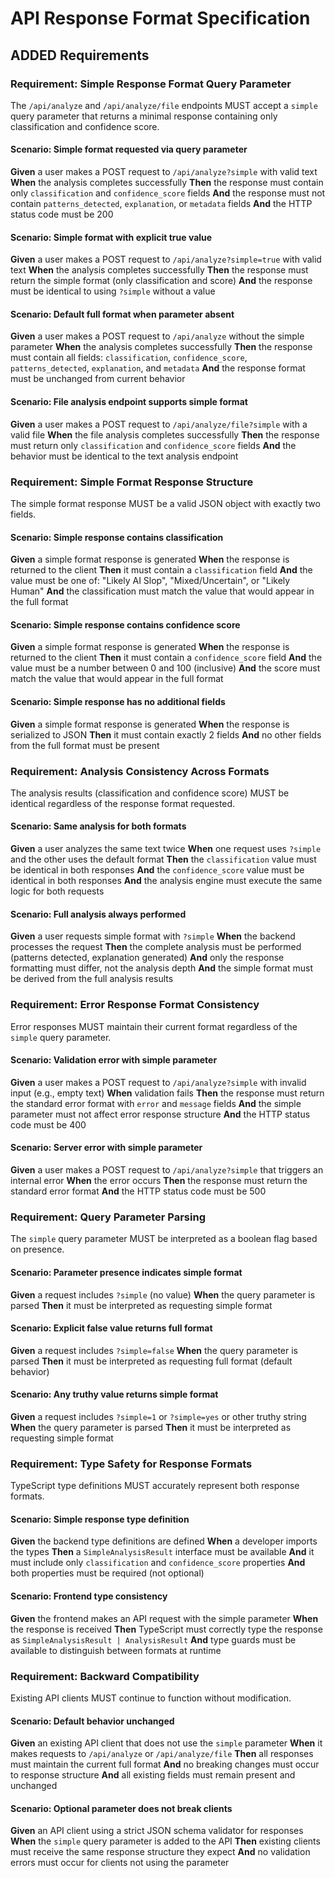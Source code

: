 # API Response Format Specification

## ADDED Requirements

### Requirement: Simple Response Format Query Parameter

The `/api/analyze` and `/api/analyze/file` endpoints MUST accept a `simple` query parameter that returns a minimal response containing only classification and confidence score.

#### Scenario: Simple format requested via query parameter

**Given** a user makes a POST request to `/api/analyze?simple` with valid text
**When** the analysis completes successfully
**Then** the response must contain only `classification` and `confidence_score` fields
**And** the response must not contain `patterns_detected`, `explanation`, or `metadata` fields
**And** the HTTP status code must be 200

#### Scenario: Simple format with explicit true value

**Given** a user makes a POST request to `/api/analyze?simple=true` with valid text
**When** the analysis completes successfully
**Then** the response must return the simple format (only classification and score)
**And** the response must be identical to using `?simple` without a value

#### Scenario: Default full format when parameter absent

**Given** a user makes a POST request to `/api/analyze` without the simple parameter
**When** the analysis completes successfully
**Then** the response must contain all fields: `classification`, `confidence_score`, `patterns_detected`, `explanation`, and `metadata`
**And** the response format must be unchanged from current behavior

#### Scenario: File analysis endpoint supports simple format

**Given** a user makes a POST request to `/api/analyze/file?simple` with a valid file
**When** the file analysis completes successfully
**Then** the response must return only `classification` and `confidence_score` fields
**And** the behavior must be identical to the text analysis endpoint

### Requirement: Simple Format Response Structure

The simple format response MUST be a valid JSON object with exactly two fields.

#### Scenario: Simple response contains classification

**Given** a simple format response is generated
**When** the response is returned to the client
**Then** it must contain a `classification` field
**And** the value must be one of: "Likely AI Slop", "Mixed/Uncertain", or "Likely Human"
**And** the classification must match the value that would appear in the full format

#### Scenario: Simple response contains confidence score

**Given** a simple format response is generated
**When** the response is returned to the client
**Then** it must contain a `confidence_score` field
**And** the value must be a number between 0 and 100 (inclusive)
**And** the score must match the value that would appear in the full format

#### Scenario: Simple response has no additional fields

**Given** a simple format response is generated
**When** the response is serialized to JSON
**Then** it must contain exactly 2 fields
**And** no other fields from the full format must be present

### Requirement: Analysis Consistency Across Formats

The analysis results (classification and confidence score) MUST be identical regardless of the response format requested.

#### Scenario: Same analysis for both formats

**Given** a user analyzes the same text twice
**When** one request uses `?simple` and the other uses the default format
**Then** the `classification` value must be identical in both responses
**And** the `confidence_score` value must be identical in both responses
**And** the analysis engine must execute the same logic for both requests

#### Scenario: Full analysis always performed

**Given** a user requests simple format with `?simple`
**When** the backend processes the request
**Then** the complete analysis must be performed (patterns detected, explanation generated)
**And** only the response formatting must differ, not the analysis depth
**And** the simple format must be derived from the full analysis results

### Requirement: Error Response Format Consistency

Error responses MUST maintain their current format regardless of the `simple` query parameter.

#### Scenario: Validation error with simple parameter

**Given** a user makes a POST request to `/api/analyze?simple` with invalid input (e.g., empty text)
**When** validation fails
**Then** the response must return the standard error format with `error` and `message` fields
**And** the simple parameter must not affect error response structure
**And** the HTTP status code must be 400

#### Scenario: Server error with simple parameter

**Given** a user makes a POST request to `/api/analyze?simple` that triggers an internal error
**When** the error occurs
**Then** the response must return the standard error format
**And** the HTTP status code must be 500

### Requirement: Query Parameter Parsing

The `simple` query parameter MUST be interpreted as a boolean flag based on presence.

#### Scenario: Parameter presence indicates simple format

**Given** a request includes `?simple` (no value)
**When** the query parameter is parsed
**Then** it must be interpreted as requesting simple format

#### Scenario: Explicit false value returns full format

**Given** a request includes `?simple=false`
**When** the query parameter is parsed
**Then** it must be interpreted as requesting full format (default behavior)

#### Scenario: Any truthy value returns simple format

**Given** a request includes `?simple=1` or `?simple=yes` or other truthy string
**When** the query parameter is parsed
**Then** it must be interpreted as requesting simple format

### Requirement: Type Safety for Response Formats

TypeScript type definitions MUST accurately represent both response formats.

#### Scenario: Simple response type definition

**Given** the backend type definitions are defined
**When** a developer imports the types
**Then** a `SimpleAnalysisResult` interface must be available
**And** it must include only `classification` and `confidence_score` properties
**And** both properties must be required (not optional)

#### Scenario: Frontend type consistency

**Given** the frontend makes an API request with the simple parameter
**When** the response is received
**Then** TypeScript must correctly type the response as `SimpleAnalysisResult | AnalysisResult`
**And** type guards must be available to distinguish between formats at runtime

### Requirement: Backward Compatibility

Existing API clients MUST continue to function without modification.

#### Scenario: Default behavior unchanged

**Given** an existing API client that does not use the `simple` parameter
**When** it makes requests to `/api/analyze` or `/api/analyze/file`
**Then** all responses must maintain the current full format
**And** no breaking changes must occur to response structure
**And** all existing fields must remain present and unchanged

#### Scenario: Optional parameter does not break clients

**Given** an API client using a strict JSON schema validator for responses
**When** the `simple` query parameter is added to the API
**Then** existing clients must receive the same response structure they expect
**And** no validation errors must occur for clients not using the parameter
